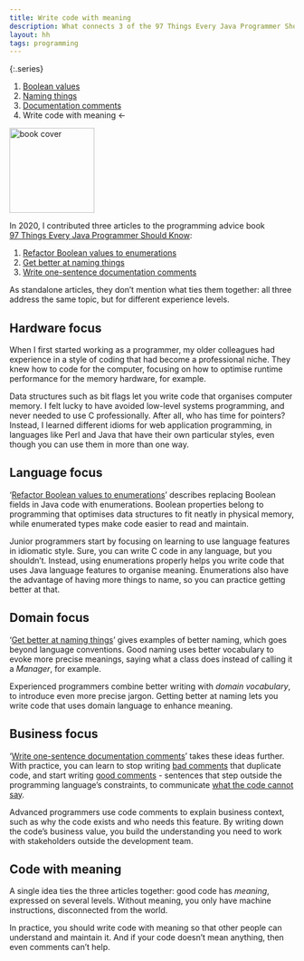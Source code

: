```yaml
---
title: Write code with meaning
description: What connects 3 of the 97 Things Every Java Programmer Should Know
layout: hh
tags: programming
---
```


{:.series}
1. [Boolean values](refactor-boolean-enumeration)
2. [Naming things](get-better-at-naming)
3. [Documentation comments](documentation-comments)
4. Write code with meaning ←

<a class="cover" style="width:auto" href="http://shop.oreilly.com/product/0636920048824.do" title="97 Things Every Java Programmer Should Know">
<img src="97-things-java.webp" alt="book cover" style="width:150px"></a>

In 2020, I contributed three articles to the programming advice book
[97 Things Every Java Programmer Should Know](http://shop.oreilly.com/product/0636920048824.do):

1. [Refactor Boolean values to enumerations](refactor-boolean-enumeration)
2. [Get better at naming things](get-better-at-naming)
3. [Write one-sentence documentation comments](documentation-comments)

As standalone articles, they don’t mention what ties them together:
all three address the same topic, but for different experience levels.

## Hardware focus

When I first started working as a programmer, my older colleagues had experience in a style of coding that had become a professional niche.
They knew how to code for the computer,
focusing on how to optimise runtime performance for the memory hardware, for example.

Data structures such as bit flags let you write code that organises computer memory.
I felt lucky to have avoided low-level systems programming, and never needed to use C professionally.
After all, who has time for pointers?
Instead, I learned different idioms for web application programming, in languages like Perl and Java that have their own particular styles, even though you can use them in more than one way.

## Language focus

‘[Refactor Boolean values to enumerations](refactor-boolean-enumeration)’
describes replacing Boolean fields in Java code with enumerations.
Boolean properties belong to programming that optimises data structures to fit neatly in physical memory, while enumerated types make code easier to read and maintain.

Junior programmers start by focusing on learning to use language features in idiomatic style.
Sure, you can write C code in any language, but you shouldn’t.
Instead, using enumerations properly helps you write code that uses Java language features to organise meaning. 
Enumerations also have the advantage of having more things to name, so you can practice getting better at that.

## Domain focus

‘[Get better at naming things](get-better-at-naming)’
gives examples of better naming, which goes beyond language conventions.
Good naming uses better vocabulary to evoke more precise meanings,
saying what a class does instead of calling it a _Manager_, for example.

Experienced programmers combine better writing with _domain vocabulary_,
to introduce even more precise jargon.
Getting better at naming lets you write code that uses domain language to enhance meaning.

## Business focus

‘[Write one-sentence documentation comments](documentation-comments)’ takes these ideas further.
With practice, you can learn to stop writing 
[bad comments](7-ways-to-write-bad-comments) that duplicate code,
and start writing [good comments](3-kinds-of-good-comments) -
sentences that step outside the programming language’s constraints, to communicate
[what the code cannot say](https://kevlinhenney.medium.com/comment-only-what-the-code-cannot-say-dfdb7b8595ac).

Advanced programmers use code comments to explain business context,
such as why the code exists and who needs this feature.
By writing down the code’s business value, you build the understanding you need to work with stakeholders outside the development team.

## Code with meaning

A single idea ties the three articles together: good code has _meaning_, expressed on several levels.
Without meaning, you only have machine instructions, disconnected from the world.

In practice, you should write code with meaning so that other people can understand and maintain it.
And if your code doesn’t mean anything, then even comments can’t help.
